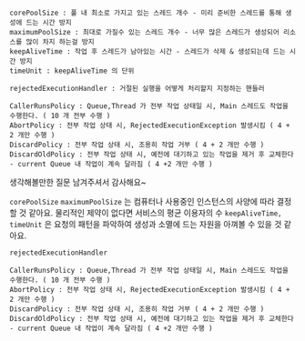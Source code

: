
```
corePoolSize : 풀 내 최소로 가지고 있는 스레드 개수 - 미리 준비한 스레드를 통해 생성에 드는 시간 방지
maximumPoolSize : 최대로 가질수 있는 스레드 개수 - 너무 많은 스레드가 생성되어 리소스를 많이 차지 하는걸 방지
keepAliveTime : 작업 후 스레드가 남아있는 시간 - 스레드가 삭제 & 생성되는데 드는 시간 방지
timeUnit : keepAliveTime 의 단위

rejectedExecutionHandler : 거절된 실행을 어떻게 처리할지 지정하는 핸들러

CallerRunsPolicy : Queue,Thread 가 전부 작업 상태일 시, Main 스레드도 작업을 수행한다. ( 10 개 전부 수행 )
AbortPolicy : 전부 작업 상태 시, RejectedExecutionException 발생시킴 ( 4 + 2 개만 수행 )
DiscardPolicy : 전부 작업 상태 시, 조용히 작업 거부 ( 4 + 2 개만 수행 )
DiscardOldPolicy : 전부 작업 상태 시, 예전에 대기하고 있는 작업을 제거 후 교체한다 - current Queue 내 작업이 계속 달라짐 ( 4 +2 개만 수행 )
```

생각해볼만한 질문 남겨주셔서 감사해요~



`corePoolSize` 
`maximumPoolSize` 는 컴퓨터나 사용중인 인스턴스의 사양에 따라 결정할 것 같아요. 물리적인 제약이 없다면 서비스의 평균 이용자의 수 
`keepAliveTime, timeUnit` 은 요청의 패턴을 파악하여 생성과 소멸에 드는 자원을 아껴볼 수 있을 것 같아요.


```
rejectedExecutionHandler
```

```
CallerRunsPolicy : Queue,Thread 가 전부 작업 상태일 시, Main 스레드도 작업을 수행한다. ( 10 개 전부 수행 )
AbortPolicy : 전부 작업 상태 시, RejectedExecutionException 발생시킴 ( 4 + 2 개만 수행 )
DiscardPolicy : 전부 작업 상태 시, 조용히 작업 거부 ( 4 + 2 개만 수행 )
DiscardOldPolicy : 전부 작업 상태 시, 예전에 대기하고 있는 작업을 제거 후 교체한다 - current Queue 내 작업이 계속 달라짐 ( 4 +2 개만 수행 )
```
